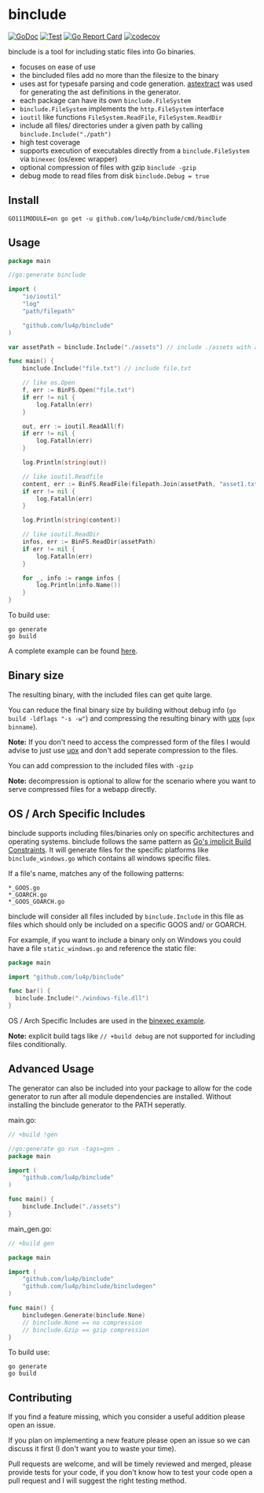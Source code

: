 # binclude

[![GoDoc](https://img.shields.io/badge/go.dev-reference-007d9c?logo=go&logoColor=white&style=flat-square)](https://pkg.go.dev/github.com/lu4p/binclude)
[![Test](https://github.com/lu4p/binclude/workflows/Test/badge.svg)](https://github.com/lu4p/binclude/actions?query=workflow%3ATest)
[![Go Report Card](https://goreportcard.com/badge/github.com/lu4p/binclude)](https://goreportcard.com/report/github.com/lu4p/binclude)
[![codecov](https://codecov.io/gh/lu4p/binclude/branch/master/graph/badge.svg)](https://codecov.io/gh/lu4p/binclude)

binclude is a tool for including static files into Go binaries.
- focuses on ease of use
- the bincluded files add no more than the filesize to the binary
- uses ast for typesafe parsing and code generation. [astextract](https://github.com/lu4p/astextract) was used for generating the ast definitions in the generator.
- each package can have its own `binclude.FileSystem`
- `binclude.FileSystem` implements the `http.FileSystem` interface
- `ioutil` like functions `FileSystem.ReadFile`, `FileSystem.ReadDir`
- include all files/ directories under a given path by calling `binclude.Include("./path")`
- high test coverage
- supports execution of executables directly from a `binclude.FileSystem` via `binexec` (os/exec wrapper)
- optional compression of files with gzip `binclude -gzip`
- debug mode to read files from disk `binclude.Debug = true`

## Install
```
GO111MODULE=on go get -u github.com/lu4p/binclude/cmd/binclude
```
## Usage
```go
package main

//go:generate binclude

import (
	"io/ioutil"
	"log"
	"path/filepath"

	"github.com/lu4p/binclude"
)

var assetPath = binclude.Include("./assets") // include ./assets with all files and subdirectories

func main() {
	binclude.Include("file.txt") // include file.txt

	// like os.Open
	f, err := BinFS.Open("file.txt")
	if err != nil {
		log.Fatalln(err)
	}

	out, err := ioutil.ReadAll(f)
	if err != nil {
		log.Fatalln(err)
	}

	log.Println(string(out))

	// like ioutil.Readfile
	content, err := BinFS.ReadFile(filepath.Join(assetPath, "asset1.txt"))
	if err != nil {
		log.Fatalln(err)
	}

	log.Println(string(content))

	// like ioutil.ReadDir
	infos, err := BinFS.ReadDir(assetPath)
	if err != nil {
		log.Fatalln(err)
	}

	for _, info := range infos {
		log.Println(info.Name())
	}
}

```
To build use:
```
go generate
go build
```

A complete example can be found [here](https://github.com/lu4p/binclude/tree/master/example).

## Binary size
The resulting binary, with the included files can get quite large. 

You can reduce the final binary size by building without debug info (`go build -ldflags "-s -w"`) and compressing the resulting binary with [upx](https://upx.github.io/) (`upx binname`).

**Note:** If you don't need to access the compressed form of the files I would advise to just use [upx](https://upx.github.io/) and don't add seperate compression to the files. 

You can add compression to the included files with `-gzip`

**Note:** decompression is optional to allow for the scenario where you want to serve compressed files for a webapp directly.


## OS / Arch Specific Includes

binclude supports including files/binaries only on specific architectures and operating systems. binclude follows the same pattern as [Go's implicit Build Constraints](https://golang.org/pkg/go/build/#hdr-Build_Constraints). It will generate files for the specific platforms like `binclude_windows.go` which contains all windows specific files.

If a file's name, matches any of the following patterns: 
```
*_GOOS.go
*_GOARCH.go
*_GOOS_GOARCH.go
```
binclude will consider all files included by `binclude.Include` in this file as files which should only be included on a specific GOOS and/ or GOARCH.

For example, if you want to include a binary only on Windows you could have a file `static_windows.go` and reference the static file:
```go
package main

import "github.com/lu4p/binclude"

func bar() {
  binclude.Include("./windows-file.dll")
}
```

OS / Arch Specific Includes are used in the [binexec example](https://github.com/lu4p/binclude/tree/master/binexec/example).

**Note:** explicit build tags like `// +build debug` are not supported for including files conditionally.

## Advanced Usage
The generator can also be included into your package to allow for the code generator to run after all module dependencies are installed.
Without installing the binclude generator to the PATH seperatly.

main.go:
```go
// +build !gen

//go:generate go run -tags=gen .
package main

import (
	"github.com/lu4p/binclude"
)

func main() {
	binclude.Include("./assets")
}

```

main_gen.go:
```go
// +build gen

package main

import (
	"github.com/lu4p/binclude"
	"github.com/lu4p/binclude/bincludegen"
)

func main() {
	bincludegen.Generate(binclude.None)
	// binclude.None == no compression 
	// binclude.Gzip == gzip compression
}
```

To build use:
```
go generate
go build
```

## Contributing
If you find a feature missing, which you consider a useful addition please open an issue. 

If you plan on implementing a new feature please open an issue so we can discuss it first (I don't want you to waste your time).

Pull requests are welcome, and will be timely reviewed and merged, please provide tests for your code, if you don't know how to test your code open a pull request and I will suggest the right testing method.

